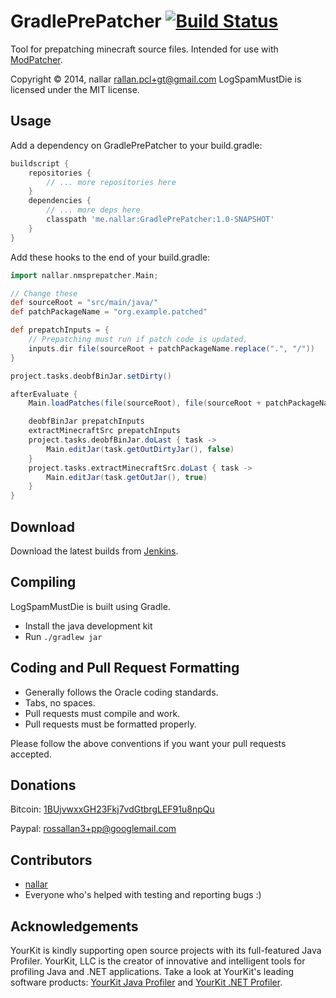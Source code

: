 GradlePrePatcher [![Build Status](http://nallar.me/buildservice/job/GradlePrePatcher/badge/icon)](http://nallar.me/buildservice/job/GradlePrePatcher/)
==========
Tool for prepatching minecraft source files. Intended for use with [ModPatcher](https://github.com/nallar/ModPatcher).

Copyright &copy; 2014, nallar <rallan.pcl+gt@gmail.com>
LogSpamMustDie is licensed under the MIT license.

Usage
--------
Add a dependency on GradlePrePatcher to your build.gradle: 

```gradle
buildscript {
    repositories {
        // ... more repositories here
    }
    dependencies {
        // ... more deps here
        classpath 'me.nallar:GradlePrePatcher:1.0-SNAPSHOT'
    }
}
```

Add these hooks to the end of your build.gradle:

```gradle
import nallar.nmsprepatcher.Main;

// Change these
def sourceRoot = "src/main/java/" 
def patchPackageName = "org.example.patched"

def prepatchInputs = {
    // Prepatching must run if patch code is updated,
    inputs.dir file(sourceRoot + patchPackageName.replace(".", "/"))
}

project.tasks.deobfBinJar.setDirty()

afterEvaluate {
    Main.loadPatches(file(sourceRoot), file(sourceRoot + patchPackageName.replace(".", "/")))

    deobfBinJar prepatchInputs
    extractMinecraftSrc prepatchInputs
    project.tasks.deobfBinJar.doLast { task ->
        Main.editJar(task.getOutDirtyJar(), false)
    }
    project.tasks.extractMinecraftSrc.doLast { task ->
        Main.editJar(task.getOutJar(), true)
    }
}
```

Download
---------
Download the latest builds from [Jenkins].

Compiling
---------
LogSpamMustDie is built using Gradle.

* Install the java development kit
* Run `./gradlew jar` 


Coding and Pull Request Formatting
----------------------------------
* Generally follows the Oracle coding standards.
* Tabs, no spaces.
* Pull requests must compile and work.
* Pull requests must be formatted properly.

Please follow the above conventions if you want your pull requests accepted.

Donations
----------------------------------

Bitcoin: [1BUjvwxxGH23Fkj7vdGtbrgLEF91u8npQu](bitcoin:1BUjvwxxGH23Fkj7vdGtbrgLEF91u8npQu)

Paypal: rossallan3+pp@googlemail.com

Contributors
----------------------------------

* [nallar](https://github.com/nallar/ "Ross Allan")
* Everyone who's helped with testing and reporting bugs :)

Acknowledgements
----------------------------------

YourKit is kindly supporting open source projects with its full-featured Java Profiler. YourKit, LLC is the creator of innovative and intelligent tools for profiling Java and .NET applications. Take a look at YourKit's leading software products: [YourKit Java Profiler](http://www.yourkit.com/java/profiler/index.jsp) and [YourKit .NET Profiler](http://www.yourkit.com/.net/profiler/index.jsp).

[Jenkins]: http://nallar.me/buildservice

